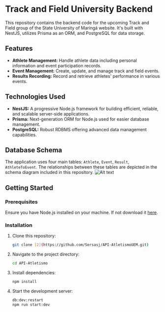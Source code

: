 # Track and Field University Backend

This repository contains the backend code for the upcoming Track and Field group of the State University of Maringá website. It's built with NestJS, utilizes Prisma as an ORM, and PostgreSQL for data storage.

## Features

- **Athlete Management:** Handle athlete data including personal information and event participation records.
- **Event Management:** Create, update, and manage track and field events.
- **Results Recording:** Record and retrieve athletes' performance in various events.

## Technologies Used

- **NestJS:** A progressive Node.js framework for building efficient, reliable, and scalable server-side applications.
- **Prisma:** Next-generation ORM for Node.js used for easier database management.
- **PostgreSQL:** Robust RDBMS offering advanced data management capabilities.

## Database Schema

The application uses four main tables: `Athlete`, `Event`, `Result`, `AthleteToEvent`. The relationships between these tables are depicted in the schema diagram included in this repository.
![Alt text](r/home/sersasj/AtletismoUEM/API-AtletismoUEM/entities.png 'Title')

## Getting Started

### Prerequisites

Ensure you have Node.js installed on your machine. If not download it [here](https://nodejs.org/%29).

### Installation

1. Clone this repository:

   ```sh
   git clone [2](https://github.com/Sersasj/API-AtletismoUEM.git)
   ```

2. Navigate to the project directory:

   ```sh
   cd API-Atletismo
   ```

3. Install dependencies:

   ```sh
   npm install
   ```

4. Start the development server:

   ```sh
   db:dev:restart
   npm run start:dev
   ```
